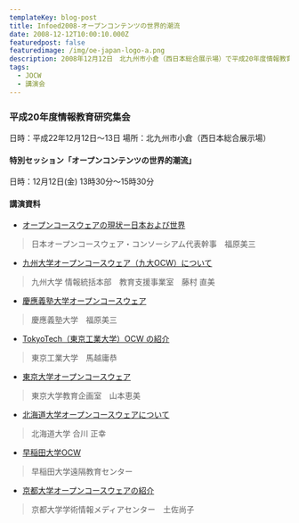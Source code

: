 ```yaml
---
templateKey: blog-post
title: Infoed2008-オープンコンテンツの世界的潮流
date: 2008-12-12T10:00:10.000Z
featuredpost: false
featuredimage: /img/oe-japan-logo-a.png
description: 2008年12月12日　北九州市小倉（西日本総合展示場）で平成20年度情報教育研究集会（12月12日～13日）が開催され、特別セッション（12月12日(金) 13時30分～15時30分）にて「オープンコンテンツの世界的潮流」のテーマでJOCWとしての取り組み、および主要なOCW公開大学の取り組みを紹介しました。
tags:
  - JOCW
  - 講演会
---
```


### 平成20年度情報教育研究集会

日時：平成22年12月12日〜13日
場所：北九州市小倉（西日本総合展示場）

#### 特別セッション「オープンコンテンツの世界的潮流」

日時：12月12日(金) 13時30分～15時30分

#### 講演資料

- [オープンコースウェアの現状ー日本および世界](/img/JOCW/PDF/Infoed2008/JOCW.pdf)

> 日本オープンコースウェア・コンソーシアム代表幹事　福原美三

- [九州大学オープンコースウェア（九大OCW）について](/img/JOCW/PDF/Infoed2008/KyushuOCW.pdf)

> 九州大学 情報統括本部　教育支援事業室　藤村 直美

- [慶應義塾大学オープンコースウェア](/img/JOCW/PDF/Infoed2008/KeioOCW.pdf)

> 慶應義塾大学　福原美三

- [TokyoTech（東京工業大学）OCW の紹介](/img/JOCW/PDF/Infoed2008/Tokyo_Tech.pdf)

> 東京工業大学　馬越庸恭

- [東京大学オープンコースウェア](/img/JOCW/PDF/Infoed2008/U_Tokyo.pdf)

> 東京大学教育企画室　山本恵美

- [北海道大学オープンコースウェアについて](/img/JOCW/PDF/Infoed2008/Hokkaido.pdf)

> 北海道大学 合川 正幸

- [早稲田大学OCW](/img/JOCW/PDF/Infoed2008/Waseda.pdf)

> 早稲田大学遠隔教育センター

- [京都大学オープンコースウェアの紹介](/img/JOCW/PDF/Infoed2008/Kyoto.pdf)

> 京都大学学術情報メディアセンター　土佐尚子


　　　　　





